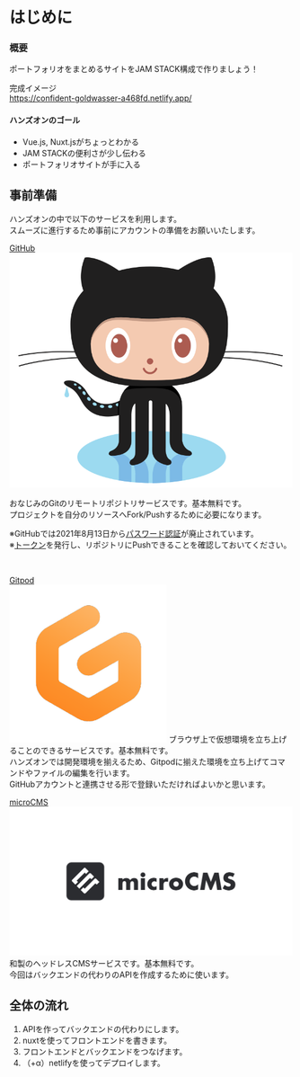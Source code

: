 # はじめに

### 概要

ポートフォリオをまとめるサイトをJAM STACK構成で作りましょう！

完成イメージ</br>
https://confident-goldwasser-a468fd.netlify.app/

#### ハンズオンのゴール

* Vue.js, Nuxt.jsがちょっとわかる
* JAM STACKの便利さが少し伝わる
* ポートフォリオサイトが手に入る



## 事前準備
ハンズオンの中で以下のサービスを利用します。</br>
スムーズに進行するため事前にアカウントの準備をお願いいたします。</br>

<a href="https://github.com/">GitHub</a></br>
<img src="/image/octcat.png">

おなじみのGitのリモートリポジトリサービスです。基本無料です。</br>
プロジェクトを自分のリソースへFork/Pushするために必要になります。</br>

<p>
※GitHubでは2021年8月13日から<a href="https://github.blog/2020-12-15-token-authentication-requirements-for-git-operations/">パスワード認証</a>が廃止されています。</br>
※<a href="https://docs.github.com/ja/github/authenticating-to-github/keeping-your-account-and-data-secure/creating-a-personal-access-token">トークン</a>を発行し、リポジトリにPushできることを確認しておいてください。
</p></br>

<a href="https://www.gitpod.io/">Gitpod</a></br>
<img src="/image/gitpod.png">
ブラウザ上で仮想環境を立ち上げることのできるサービスです。基本無料です。</br>
ハンズオンでは開発環境を揃えるため、Gitpodに揃えた環境を立ち上げてコマンドやファイルの編集を行います。</br>
GitHubアカウントと連携させる形で登録いただければよいかと思います。</br>

<a href="https://microcms.io/">microCMS</a></br>
<img src="/image/microCMS_logo.png">
和製のヘッドレスCMSサービスです。基本無料です。</br>
今回はバックエンドの代わりのAPIを作成するために使います。</br>


## 全体の流れ
1. APIを作ってバックエンドの代わりにします。
2. nuxtを使ってフロントエンドを書きます。
3. フロントエンドとバックエンドをつなげます。
4. （+α）netlifyを使ってデプロイします。



